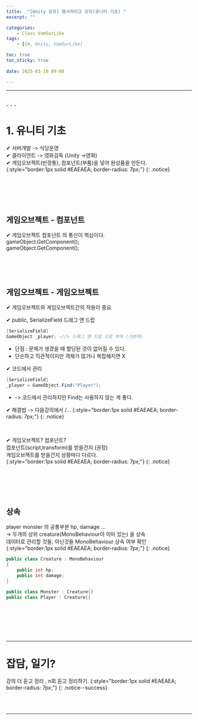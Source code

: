 ```yaml
---
title:  "[Unity 강의] 뱀서라이크 강의(유니티 기초) "
excerpt: ""

categories:
    - Class VamSurLike
tags:
    - [C#, Unity, VamSurLike]

toc: true
toc_sticky: true
 
date: 2025-03-10 09:00

---
```

- - -


<br>
- - - 

# 1. 유니티 기초
✔ 서버개발 -> 식당운영  
✔ 클라이언트 -> 영화감독 (Unity ->영화)  
✔ 게임오브젝트(빈깡통), 컴포넌트(부품)을 넣어 완성품을 만든다.  
{:style="border:1px solid #EAEAEA; border-radius: 7px;"}
{: .notice}  

<br><br><br><br>

## 게임오브젝트 - 컴포넌트
✔ 게임오브젝트  컴포넌트 의 통신이 핵심이다.   
gameObject.GetComponent<T>();  
gameObject.GetComponent<Transform>();  

<br><br><br>

## 게임오브젝트 - 게임오브젝트
✔ 게임오브젝트와 게임오브젝트간의 작용이 중요

✔ public, SerializeField 드래그 앤 드랍  
<div class="notice--primary" markdown="1"> 

```c# 
[SerializeField]  
GameObject _player; -//> 드래그 앤 드랍 으로 부여 (기본적)  
```
- 단점 : 문제가 생겼을 때 할당된 것이 없어질 수 있다. 
- 단순하고 직관적이지만 객채가 많거나 복잡해지면 X  
</div>

✔ 코드에서 관리  
<div class="notice--primary" markdown="1"> 

```c# 
[SerializeField]  
_player = GameObject.Find("Player");  
```
- -> 코드에서 관리하지만 Find는 사용하지 않는 게 좋다.  
</div>

✔ 해결법 -> 다음강의에서
/...
{:style="border:1px solid #EAEAEA; border-radius: 7px;"}
{: .notice}  

<br>

✔ 게임오브젝트? 컴포넌트?  
컴포넌트(script,transform)를 받을건지 (권장)  
게임오브젝트를 받을건지 상황마다 다르다.  
{:style="border:1px solid #EAEAEA; border-radius: 7px;"}
{: .notice}  

<br><br><br><br>

## 상속
player monster 의 공통부분 hp, damage ...  
-> 두개의 상위  creature(MonoBehaviour이 이미 있는) 을 상속  
데이터로 관리할 것들, 아닌것들 MonoBehaviour 상속 여부 확인  
{:style="border:1px solid #EAEAEA; border-radius: 7px;"}
{: .notice}  

<div class="notice--primary" markdown="1"> 

```c# 
public class Creature : MonoBehaviour
{
    public int hp;
    public int damage;
}

public class Monster : Creature{}
public class Player : Creature{}

```
</div>

<br>




<br><br><br>
- - - 

# 잡담, 일기?
강의 더 듣고 정리 , n회 듣고 정리하기.
{:style="border:1px solid #EAEAEA; border-radius: 7px;"}
{: .notice--success}  


<br><br>
- - -